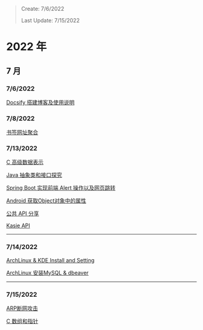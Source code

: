 > Create: 7/6/2022
> 
> Last Update: 7/15/2022

# **2022 年**

## **7 月**

### **7/6/2022**

[Docsify 搭建博客及使用说明](/2022/07/docsify.md)

### **7/8/2022**

[书签网址聚合](/2022/07/bookmark.md)

### **7/13/2022**
[C 高级数据表示](/2022/07/c-advanced-data.md)

[Java 抽象类和接口探究](/2022/07/java-base-abstract-class-and-interface.md)

[Spring Boot 实现前端 Alert 操作以及网页跳转](/2022/07/spring-boot-alert-in-browser.md)

[Android 获取Object对象中的属性](/2022/07/android-get-object-value.md)

[公共 API 分享](2022/07/public-api.md)

[Kasie API](/2022/07/kasie-api.md)

---
### **7/14/2022**
[ArchLinux & KDE Install and Setting](/2022/07/archlinux-kde-install-and-setting.md)

[ArchLinux 安装MySQL & dbeaver](/2022/07/archlinux-mysql-dbeaver.md)

---
### **7/15/2022**
[ARP断网攻击](/2022/07/arp.md)

[C 数组和指针](/2022/07/c-base-array-and-pointer.md)